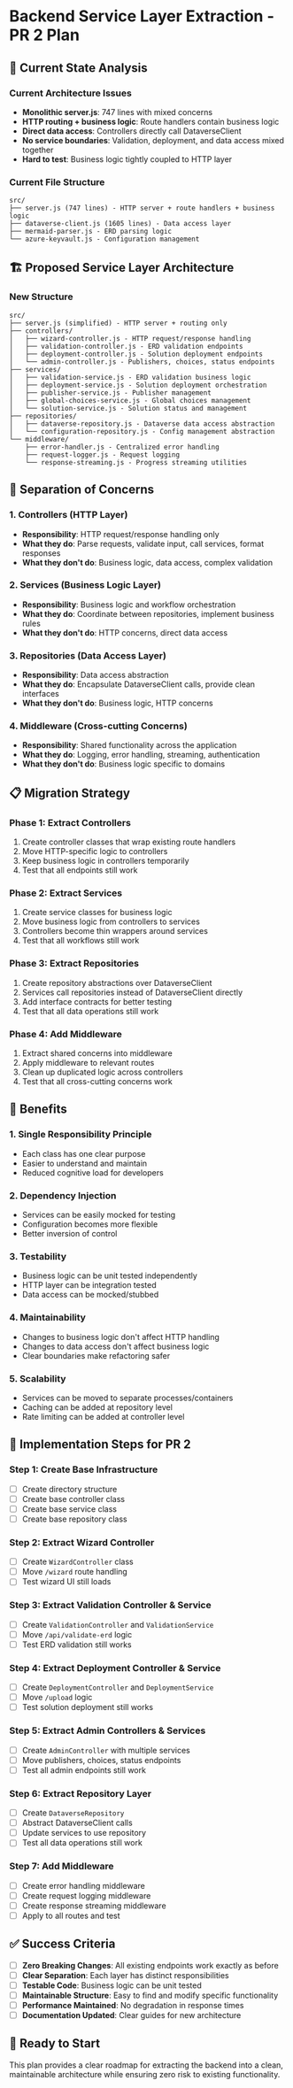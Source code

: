 # Backend Service Layer Extraction - PR 2 Plan

## 🎯 Current State Analysis

### Current Architecture Issues
- **Monolithic server.js**: 747 lines with mixed concerns
- **HTTP routing + business logic**: Route handlers contain business logic
- **Direct data access**: Controllers directly call DataverseClient
- **No service boundaries**: Validation, deployment, and data access mixed together
- **Hard to test**: Business logic tightly coupled to HTTP layer

### Current File Structure
```
src/
├── server.js (747 lines) - HTTP server + route handlers + business logic
├── dataverse-client.js (1605 lines) - Data access layer
├── mermaid-parser.js - ERD parsing logic
└── azure-keyvault.js - Configuration management
```

## 🏗️ Proposed Service Layer Architecture

### New Structure
```
src/
├── server.js (simplified) - HTTP server + routing only
├── controllers/
│   ├── wizard-controller.js - HTTP request/response handling
│   ├── validation-controller.js - ERD validation endpoints  
│   ├── deployment-controller.js - Solution deployment endpoints
│   └── admin-controller.js - Publishers, choices, status endpoints
├── services/
│   ├── validation-service.js - ERD validation business logic
│   ├── deployment-service.js - Solution deployment orchestration
│   ├── publisher-service.js - Publisher management
│   ├── global-choices-service.js - Global choices management
│   └── solution-service.js - Solution status and management
├── repositories/
│   ├── dataverse-repository.js - Dataverse data access abstraction
│   └── configuration-repository.js - Config management abstraction
└── middleware/
    ├── error-handler.js - Centralized error handling
    ├── request-logger.js - Request logging
    └── response-streaming.js - Progress streaming utilities
```

## 🔄 Separation of Concerns

### 1. Controllers (HTTP Layer)
- **Responsibility**: HTTP request/response handling only
- **What they do**: Parse requests, validate input, call services, format responses
- **What they don't do**: Business logic, data access, complex validation

### 2. Services (Business Logic Layer)  
- **Responsibility**: Business logic and workflow orchestration
- **What they do**: Coordinate between repositories, implement business rules
- **What they don't do**: HTTP concerns, direct data access

### 3. Repositories (Data Access Layer)
- **Responsibility**: Data access abstraction
- **What they do**: Encapsulate DataverseClient calls, provide clean interfaces
- **What they don't do**: Business logic, HTTP concerns

### 4. Middleware (Cross-cutting Concerns)
- **Responsibility**: Shared functionality across the application
- **What they do**: Logging, error handling, streaming, authentication
- **What they don't do**: Business logic specific to domains

## 📋 Migration Strategy

### Phase 1: Extract Controllers
1. Create controller classes that wrap existing route handlers
2. Move HTTP-specific logic to controllers
3. Keep business logic in controllers temporarily
4. Test that all endpoints still work

### Phase 2: Extract Services  
1. Create service classes for business logic
2. Move business logic from controllers to services
3. Controllers become thin wrappers around services
4. Test that all workflows still work

### Phase 3: Extract Repositories
1. Create repository abstractions over DataverseClient
2. Services call repositories instead of DataverseClient directly
3. Add interface contracts for better testing
4. Test that all data operations still work

### Phase 4: Add Middleware
1. Extract shared concerns into middleware
2. Apply middleware to relevant routes
3. Clean up duplicated logic across controllers
4. Test that all cross-cutting concerns work

## 🎯 Benefits

### 1. **Single Responsibility Principle**
- Each class has one clear purpose
- Easier to understand and maintain
- Reduced cognitive load for developers

### 2. **Dependency Injection**
- Services can be easily mocked for testing
- Configuration becomes more flexible
- Better inversion of control

### 3. **Testability**
- Business logic can be unit tested independently
- HTTP layer can be integration tested
- Data access can be mocked/stubbed

### 4. **Maintainability**  
- Changes to business logic don't affect HTTP handling
- Changes to data access don't affect business logic
- Clear boundaries make refactoring safer

### 5. **Scalability**
- Services can be moved to separate processes/containers
- Caching can be added at repository level
- Rate limiting can be added at controller level

## 🚀 Implementation Steps for PR 2

### Step 1: Create Base Infrastructure
- [ ] Create directory structure
- [ ] Create base controller class
- [ ] Create base service class  
- [ ] Create base repository class

### Step 2: Extract Wizard Controller
- [ ] Create `WizardController` class
- [ ] Move `/wizard` route handling
- [ ] Test wizard UI still loads

### Step 3: Extract Validation Controller & Service
- [ ] Create `ValidationController` and `ValidationService`
- [ ] Move `/api/validate-erd` logic
- [ ] Test ERD validation still works

### Step 4: Extract Deployment Controller & Service  
- [ ] Create `DeploymentController` and `DeploymentService`
- [ ] Move `/upload` logic
- [ ] Test solution deployment still works

### Step 5: Extract Admin Controllers & Services
- [ ] Create `AdminController` with multiple services
- [ ] Move publishers, choices, status endpoints
- [ ] Test all admin endpoints still work

### Step 6: Extract Repository Layer
- [ ] Create `DataverseRepository`
- [ ] Abstract DataverseClient calls
- [ ] Update services to use repository
- [ ] Test all data operations still work

### Step 7: Add Middleware
- [ ] Create error handling middleware
- [ ] Create request logging middleware  
- [ ] Create response streaming middleware
- [ ] Apply to all routes and test

## ✅ Success Criteria

- [ ] **Zero Breaking Changes**: All existing endpoints work exactly as before
- [ ] **Clear Separation**: Each layer has distinct responsibilities
- [ ] **Testable Code**: Business logic can be unit tested
- [ ] **Maintainable Structure**: Easy to find and modify specific functionality
- [ ] **Performance Maintained**: No degradation in response times
- [ ] **Documentation Updated**: Clear guides for new architecture

## 🎯 Ready to Start

This plan provides a clear roadmap for extracting the backend into a clean, maintainable architecture while ensuring zero risk to existing functionality.
